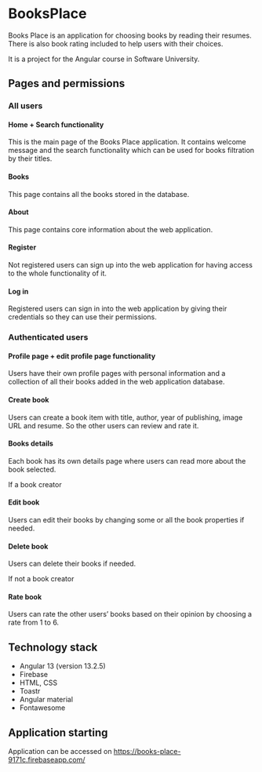 # BooksPlace

Books Place is an application for choosing books by reading their resumes. There is also book rating included to help users with their choices.

It is a project for the Angular course in Software University.

## Pages and permissions


### All users

#### Home + Search functionality

This is the main page of the Books Place application. It contains welcome message and the search functionality which can be used for books filtration by their titles.

#### Books

This page contains all the books stored in the database.

#### About

This page contains core information about the web application.

#### Register

Not registered users can sign up into the web application for having access to the whole functionality of it.

#### Log in

Registered users can sign in into the web application by giving their credentials so they can use their permissions.




### Authenticated users

#### Profile page + edit profile page functionality

Users have their own profile pages with personal information and a collection of all their books added in the web application database.

#### Create book

Users can create a book item with title, author, year of publishing, image URL and resume. So the other users can review and rate it.

#### Books details

Each book has its own details page where users can read more about the book selected.

  If a book creator

#### Edit book

Users can edit their books by changing some or all the book properties if needed.

#### Delete book

Users can delete their books if needed.

  If not a book creator

#### Rate book

Users can rate the other users’ books based on their opinion by choosing a rate from 1 to 6.



## Technology stack

* Angular 13 (version 13.2.5)
* Firebase
* HTML, CSS
* Toastr
* Angular material
* Fontawesome



## Application starting

Application can be accessed on https://books-place-9171c.firebaseapp.com/


